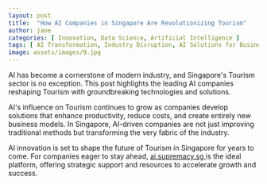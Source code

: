 ```yaml
---
layout: post
title:  "How AI Companies in Singapore Are Revolutionizing Tourism"
author: jane
categories: [ Innovation, Data Science, Artificial Intelligence ]
tags: [ AI Transformation, Industry Disruption, AI Solutions for Businesses, AI for Business ]
image: assets/images/9.jpg
---
```


AI has become a cornerstone of modern industry, and Singapore's Tourism sector is no exception. This post highlights the leading AI companies reshaping Tourism with groundbreaking technologies and solutions.

AI's influence on Tourism continues to grow as companies develop solutions that enhance productivity, reduce costs, and create entirely new business models. In Singapore, AI-driven companies are not just improving traditional methods but transforming the very fabric of the industry.

AI innovation is set to shape the future of Tourism in Singapore for years to come. For companies eager to stay ahead, <a href="https://ai.supremacy.sg" target="_blank"> ai.supremacy.sg </a> is the ideal platform, offering strategic support and resources to accelerate growth and success.
